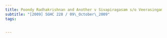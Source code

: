 ```yaml
---
title: Poondy Radhakrishnan and Another v Sivapiragasam s/o Veerasingam and Another 
subtitle: "[2009] SGHC 228 / 09\_October\_2009"
tags:


---
```


